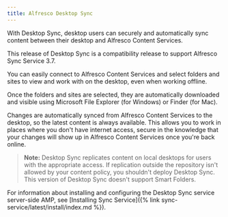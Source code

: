 ```yaml
---
title: Alfresco Desktop Sync
---
```


With Desktop Sync, desktop users can securely and automatically sync content between their desktop and Alfresco Content Services.

This release of Desktop Sync is a compatibility release to support Alfresco Sync Service 3.7.

You can easily connect to Alfresco Content Services and select folders and sites to view and work with on the desktop, even when working offline.

Once the folders and sites are selected, they are automatically downloaded and visible using Microsoft File Explorer (for Windows) or Finder (for Mac).

Changes are automatically synced from Alfresco Content Services to the desktop, so the latest content is always available. This allows you to work in places where you don't have internet access, secure in the knowledge that your changes will show up in Alfresco Content Services once you're back online.

> **Note:** Desktop Sync replicates content on local desktops for users with the appropriate access. If replication outside the repository isn't allowed by your content policy, you shouldn't deploy Desktop Sync. This version of Desktop Sync doesn't support Smart Folders.

For information about installing and configuring the Desktop Sync service server-side AMP, see [Installing Sync Service]({% link sync-service/latest/install/index.md %}).
